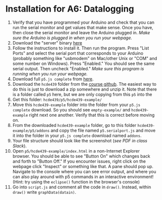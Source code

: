 # Installation for A6: Datalogging

1. Verify that you have programmed your Arduino and check that you can run the serial monitor and get values that make sense. Once you have, then close the serial monitor and leave the Arduino plugged in. *Make sure the Arduino is plugged in when you run your webpage.*
2. Download the "server" binary [here]([https://github.com/vanevery/p5.serialcontrol/releases](https://github.com/p5-serial/p5.serialserver))
3. Follow the instructions to install it. Then run the program. Press "List Ports" and select the serial port that corresponds to your Arduino (probably something like "usbmodem" on Mac/other Unix or "COM" and some number on Windows). Press "Enabled." You should see the same serial output. Then uncheck "Enabled." *Make sure this program is running when you run your webpage.*
4. Download full `p5.js complete` from [here](https://p5js.org/download/).
5. Download the `hcde439` folder from the [course github](https://github.com/machineagency/hcde439). The easiest way to do this is just to download a zip somewhere and unzip it. Note that there is a folder called `p5` here, but we are only copying from this `p5` into the 
6. Get this folder: `hcde439/p5/hcde439-example/`
7. Move this `hcde439-example` folder into the folder from your `p5.js complete` download. So you should see `empty-example/` and `hcde439-example` right next one another. Verify that this is correct before moving on.
8. From the downloaded `hcde439-example` folder, go to this folder `hcde439-example/p5/addons` and copy the file named `p5.serialport.js` and move it into the folder in your `p5.js complete` download named `addons`.
9. Your file structure should look like the screenshot (*see PDF in class Slack*). 
10. Open `p5/hcde439-example/index.html` in a non-Internet Explorer browser. You should be able to see "Button On" which changes back and forth to "Button Off." If you encounter issues, right click on the webpage click "Inspect" or something like that. A pane should pop up. Navigate to the console where you can see error output, and where you can also play around with p5 commands in an interactive environment! (Hint: try using the `eclipse()` function in the browser's console)
11. Go into `script.js` and comment all the code in `draw()`. Instead, within `draw()` write `graphData(datain)`.

